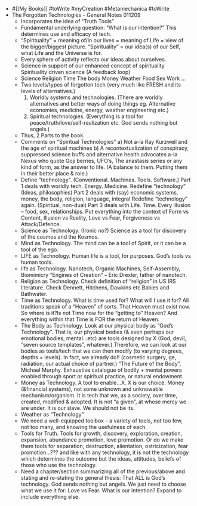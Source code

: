 - #[[My Books]] #toWrite #myCreation #Metamechanica #toWrite
- The Forgotten Technologies -  General Notes 011209
	- Incorporates the idea of  “Truth Tools”
	- Fundamental underlying question: “What is our intention?” This determines use and efficacy of tech.
	- “Spirituality” = meaning of/in our lives
	  = meaning of Life
	  = view of the bigger/biggest picture.
	  “Spirituality”  = our idea(s) of our Self, what Life and the Universe is for.
	- Every sphere of activity reflects our ideas about ourselves.
	- Science in support of our enhanced concept of spirituality
	  Spirituality driven science
	  (A feedback loop)
	- Science
	  Religion
	  Time
	  The body
	  Money
	  Weather
	  Food
	  Sex
	  Work
	  ...
	- Two levels/types of forgotten tech (very much like FRESH and its levels of alternatives.)
	  1.	Worldly systems and technologies. (There are worldly alternatives and better ways of doing things eg. Alternative economies, medicine, energy, weather engineering etc.)
	  2.	Spiritual technologies. (Everything is a tool for peace/truth/love/self-realization etc. God sends nothing but angels.)
	- Thus, 2 Parts to the book.
	- Comments on “Spiritual Technologies”
	  a)	Not a-la Ray Kurzweil and the age of spiritual machines
	  b)	A recontextualization of conspiracy, suppressed science buffs and alternative health advocates a-la Nexus who quote Goji berries, UFO’s, The anastasis series or any kind of form, as the answer to life. (A balance to them. Putting them in their better place & role.)
	- Define “technology”. (Conventional. Machines. Tools. Software.)
	  Part 1 deals with worldly tech. Energy. Medicine.
	  Redefine “technology” (Ideas, philosophies)
	  Part 2 deals with (say) economic systems, money, the body, religion, language, integral
	  Redefine “technology” again. (Spiritual, non-dual)
	  Part 3 deals with Life. Time. Every illusion – food, sex, relationships. Put everything into the context of Form vs Content, Illusion vs Reality, Love vs Fear, Forgiveness vs Attack/Defence.
	- Science as Technology. (Ironic no?)
	  Science as a tool for discovery of the cosmos and the Kosmos.
	- Mind as Technology.
	  The mind can be a tool of Spirit, or it can be a tool of the ego.
	- LIFE as Technology.
	  Human life is a tool, for purposes.
	  God’s tools vs human tools.
	- life as Technology.
	  Nanotech, Organic Machines, Self-Assembly, Biomimicry
	  “Engines of Creation” – Eric Drexler, father of nanotech.
	- Religion as Technology.
	  Check definition of “religion” in US IRS literature.
	  Check Dennett, Hitchens, Dawkins etc
	  Babies and Bathwater.
	- Time as Technology.
	  What is time used for? What will I use it for?
	  All traditions speak of a “Heaven” of sorts. That Heaven must exist now. So where is it?Is not Time now for the “getting to” Heaven? And everything within that Time is FOR the return of Heaven.
	- The Body as Technology.
	  Look at our physical body as “God’s Technology”. That is, our physical bodies (& even perhaps our emotional bodies, mental...etc) are tools designed by X (God, devil, “seven source templates”, whatever.) Therefore, we can look at our bodies as tools/tech that we can then modify (to varying degrees, depths + levels). In fact, we already do!! (cosmetic surgery, ge, radiation, our actual choice of partner.)
	  “The Future of the Body”, Michael Murphy. Exhaustive catalogue of bodily + mental powers enabled through sport or spiritual practice, or natural endowment.
	- Money as Technology.
	  A tool to enable...X. X is our choice. Money (&financial systems), not some unknown and unknowable mechanism/organism. It is tech that we, as a society, over time, created, modified & adopted. It is not “a given”, at whose mercy we are under. It is our slave. We should not be its.
	- Weather as “Technology”
	- We need a well-equipped toolbox – a variety of tools, not too few, not too many, and knowing the usefulness of each.
	- Tools for Truth.
	  Tools for growth, discovery, exploration, creation, expansion, abundance promotion, love promotion.
	  Or do we make them tools for separation, destruction, alientation, ostricization, fear promotion...???  and like with any technology, it is not the technology which determines the outcome but the ideas, attitudes, beliefs of those who use the technology.
	- Need a chapter/section summarizing all of the previous/above and stating and re-stating the general thesis:
	  That ALL is God’s technology. God sends nothing but angels. We just need to choose what we use it for: Love vs Fear. What is our intention? Expand to include everything else.